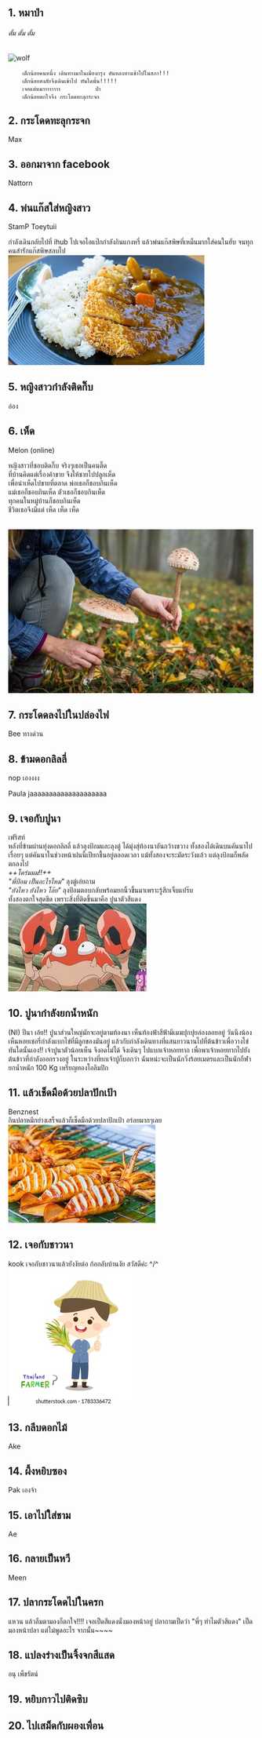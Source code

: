 ﻿## 1. หมาป่า
###### *ตั้ม ตั้ม ตั้ม*
![wolf](http://4.bp.blogspot.com/-ClnvE-3tOFM/VLbWKvgcvgI/AAAAAAAAvxw/sukVOcQHPo8/s1600/14%2B-%2B1.jpg)

```
    เด็กน้อยคนหนึ่ง เดินทางมาในเมืองกรุง ดันหลงทางเข้าไปในสภา!!!
    เด็กน้อยสงสัยจึงเดินเข้าไป ทันใดนั้น!!!!!
    เจอแต่หมาาาาาาาา          ป่า
    เด็กน้อยตกใจจึง กระโดดทะลุกระจก
```

## 2. กระโดดทะลุกระจก
Max
## 3. ออกมาจาก facebook
Nattorn

## 4. พ่นแก๊สใส่หญิงสาว
StamP
Toeytuii

กำลังเดินกลับไปที่ ihub ไปเจอไอแป๊กกำลังกินแกงหรี่ แล้วพ่นแก๊สพิษที่เหม็นมากใส่คนในฮับ  จนทุกคนสำรักแก๊สพิษสลบไป 
![curry](curry.jpg)

## 5. หญิงสาวกำลังติดกิ๊บ
อ๋อง

## 6. เห็ด
Melon (online)


หญิงสาวที่ชอบติดกิ๊บ จริงๆเธอเป็นคนติ๊ด <br /> 
ที่บ้านคิดแต่เรื่องค้าขาย จึงให้ชายไปปลูกเห็ด <br /> 
เพื่อนำเห็ดไปขายที่ตลาด พ่อเธอก็ชอบกินเห็ด <br /> 
แม่เธอก็ชอบกินเห็ด ตัวเธอก็ชอบกินเห็ด <br /> 
ทุกคนในหมู่บ้านก็ชอบกินเห็ด  <br /> 
ชีวิตเธอจึงมีแต่ เห็ด เห็ด เห็ด <br /> 
<br /> 

![mushroom_bloomerang](mushroom.jpeg) <br /> 



## 7. กระโดดลงไปในปล่องไฟ 
Bee
ทางด่วน

## 8. ข้ามดอกลิลลี่
nop เองงงง

Paula jaaaaaaaaaaaaaaaaaaaa
## 9. เจอกับปูนา
เฟริสท์  
หลังที่ข้ามผ่านทุ่งดอกลิลลี่ แล้วลุงป้อมและลุงตู่ ได้มุ่งสุ่ท้องนาอันกว้างขวาง ทั้งสองได้เดินบนคันนาไปเรื่อยๆ  แต่คันนาในช่วงหน้าฝนนี้เปียกชื้นอยู่ตลอดเวลา แม้ทั้งสองจะระมัดระวังแล้ว แต่ลุงป้อมก็พลัดตกลงไป  
*++โคร่มมม!!++*  
*"พี่ป้อม เป็นอะไรไหม"* ลุงตู่เอ่ยถาม  
*"ยังไหว ยังไหว โอ๊ย"* ลุงป้อมตอบกลับพร้อมยกนิ้วขึ้นมาเพราะรู้สึกเจ็บแปร๊บ  
ทั้งสองตกใจสุดขีด เพราะสิ่งที่ติดขึ้นมาคือ ปูนาตัวสีแดง  
![crabzila](crab.jpg)

## 10. ปูนากำลังยกน้ำหนัก
(NI)
ปีนา เอ้ย!! ปูนาส่วนใหญ่มักจะอยู่ตามท้องนา เห็นท้องฟ้าสีฟ้ามีเมฆปุกปุยล่องลอยอยู่ วันนึงน้องเห็นหอยเชอรี่กำลังแบกไข่ที่มีลูกของมันอยู่ แล้วกับกำลังเดินทางที่แสนยาวนานไปที่ต้นข้าวเพื่อวางไข่ ทันใดนั้นเอง!! เจ้าปูนาตัวน้อยเห็น จึงอดไม่ได้ จึงเดินๆ ไปแบกเจ้าหอยทาก เพื่อพาเจ้าหอยทากไปยังต้นข้าวที่กำลังออกรวงอยู่
ในระหว่างที่ยกเจ้าปูก็บอกว่า ฉันหน่ะจะเป็นนักวิ่งร้อยเมตรและเป็นนักกีฬายกน้ำหนัก 100 Kg เหรียญทองโอลิมปิก

## 11. แล้วเช็ดมือด้วยปลาปักเป้า
Benznest <br /> 
กินปลาหมึกย่างเสร็จแล้วก็เช็ดมือด้วยปลาปักเป้า อร่อยมากๆเลย   <br />
![หมึกย่าง](11.jpg)

## 12. เจอกับชาวนา
kook เจอกับชาวนาแล้วยังงัยต่อ ก้อกลับบ้านงัย สวัสดีค่ะ ^/\^
![farmer](farmer.jpg)
## 13. กลีบดอกไม้
Ake
## 14. ผึ้งหยิบซอง
Pak เองจ้า
## 15. เอาไปใส่ชาม
Ae
## 16. กลายเป็นหวี
Meen
## 17. ปลากระโดดไปในครก
แหวน
แล้วลืมตามองก็ตกใจ!!!! เจอเป็ดสีแดงนั่งมองหน้าอยู่ ปลาถามเป็ดว่า "พี่ๆ ทำไมตัวสีแดง" เป็ดมองหน้าปลา แต่ไม่พูดอะไร จากนั้น~~~~

## 18. แปลงร่างเป็นจิ้งจกสีแสด
อนุ เพ็ชรัตน์
## 19. หยิบกาวไปติดซิบ

## 20. ไปเสม็ดกับผองเพื่อน
